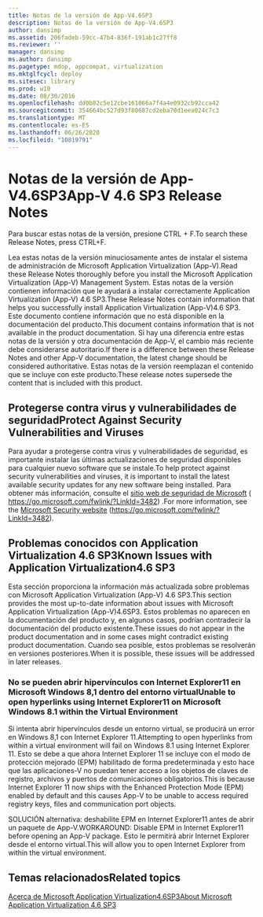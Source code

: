 ```yaml
---
title: Notas de la versión de App-V4.6SP3
description: Notas de la versión de App-V4.6SP3
author: dansimp
ms.assetid: 206fadeb-59cc-47b4-836f-191ab1c27ff8
ms.reviewer: ''
manager: dansimp
ms.author: dansimp
ms.pagetype: mdop, appcompat, virtualization
ms.mktglfcycl: deploy
ms.sitesec: library
ms.prod: w10
ms.date: 08/30/2016
ms.openlocfilehash: dd0b82c5e12cbe161066a7f4a4e0932cb92cca42
ms.sourcegitcommit: 354664bc527d93f80687cd2eba70d1eea024c7c3
ms.translationtype: MT
ms.contentlocale: es-ES
ms.lasthandoff: 06/26/2020
ms.locfileid: "10819791"
---
```

# <span data-ttu-id="bc525-103">Notas de la versión de App-V4.6SP3</span><span class="sxs-lookup"><span data-stu-id="bc525-103">App-V 4.6 SP3 Release Notes</span></span>


<span data-ttu-id="bc525-104">Para buscar estas notas de la versión, presione CTRL + F.</span><span class="sxs-lookup"><span data-stu-id="bc525-104">To search these Release Notes, press CTRL+F.</span></span>

<span data-ttu-id="bc525-105">Lea estas notas de la versión minuciosamente antes de instalar el sistema de administración de Microsoft Application Virtualization (App-V).</span><span class="sxs-lookup"><span data-stu-id="bc525-105">Read these Release Notes thoroughly before you install the Microsoft Application Virtualization (App-V) Management System.</span></span> <span data-ttu-id="bc525-106">Estas notas de la versión contienen información que le ayudará a instalar correctamente Application Virtualization (App-V) 4.6 SP3.</span><span class="sxs-lookup"><span data-stu-id="bc525-106">These Release Notes contain information that helps you successfully install Application Virtualization (App-V)4.6 SP3.</span></span> <span data-ttu-id="bc525-107">Este documento contiene información que no está disponible en la documentación del producto.</span><span class="sxs-lookup"><span data-stu-id="bc525-107">This document contains information that is not available in the product documentation.</span></span> <span data-ttu-id="bc525-108">Si hay una diferencia entre estas notas de la versión y otra documentación de App-V, el cambio más reciente debe considerarse autoritario.</span><span class="sxs-lookup"><span data-stu-id="bc525-108">If there is a difference between these Release Notes and other App-V documentation, the latest change should be considered authoritative.</span></span> <span data-ttu-id="bc525-109">Estas notas de la versión reemplazan el contenido que se incluye con este producto.</span><span class="sxs-lookup"><span data-stu-id="bc525-109">These release notes supersede the content that is included with this product.</span></span>

## <span data-ttu-id="bc525-110">Protegerse contra virus y vulnerabilidades de seguridad</span><span class="sxs-lookup"><span data-stu-id="bc525-110">Protect Against Security Vulnerabilities and Viruses</span></span>


<span data-ttu-id="bc525-111">Para ayudar a protegerse contra virus y vulnerabilidades de seguridad, es importante instalar las últimas actualizaciones de seguridad disponibles para cualquier nuevo software que se instale.</span><span class="sxs-lookup"><span data-stu-id="bc525-111">To help protect against security vulnerabilities and viruses, it is important to install the latest available security updates for any new software being installed.</span></span> <span data-ttu-id="bc525-112">Para obtener más información, consulte el [sitio web de seguridad de Microsoft](https://go.microsoft.com/fwlink/?LinkId=3482) ( https://go.microsoft.com/fwlink/?LinkId=3482) .</span><span class="sxs-lookup"><span data-stu-id="bc525-112">For more information, see the [Microsoft Security website](https://go.microsoft.com/fwlink/?LinkId=3482) (https://go.microsoft.com/fwlink/?LinkId=3482).</span></span>

## <span data-ttu-id="bc525-113">Problemas conocidos con Application Virtualization 4.6 SP3</span><span class="sxs-lookup"><span data-stu-id="bc525-113">Known Issues with Application Virtualization4.6 SP3</span></span>


<span data-ttu-id="bc525-114">Esta sección proporciona la información más actualizada sobre problemas con Microsoft Application Virtualization (App-V) 4.6 SP3.</span><span class="sxs-lookup"><span data-stu-id="bc525-114">This section provides the most up-to-date information about issues with Microsoft Application Virtualization (App-V)4.6SP3.</span></span> <span data-ttu-id="bc525-115">Estos problemas no aparecen en la documentación del producto y, en algunos casos, podrían contradecir la documentación del producto existente.</span><span class="sxs-lookup"><span data-stu-id="bc525-115">These issues do not appear in the product documentation and in some cases might contradict existing product documentation.</span></span> <span data-ttu-id="bc525-116">Cuando sea posible, estos problemas se resolverán en versiones posteriores.</span><span class="sxs-lookup"><span data-stu-id="bc525-116">When it is possible, these issues will be addressed in later releases.</span></span>

### <span data-ttu-id="bc525-117">No se pueden abrir hipervínculos con Internet Explorer11 en Microsoft Windows 8,1 dentro del entorno virtual</span><span class="sxs-lookup"><span data-stu-id="bc525-117">Unable to open hyperlinks using Internet Explorer11 on Microsoft Windows 8.1 within the Virtual Environment</span></span>

<span data-ttu-id="bc525-118">Si intenta abrir hipervínculos desde un entorno virtual, se producirá un error en Windows 8,1 con Internet Explorer 11.</span><span class="sxs-lookup"><span data-stu-id="bc525-118">Attempting to open hyperlinks from within a virtual environment will fail on Windows 8.1 using Internet Explorer 11.</span></span> <span data-ttu-id="bc525-119">Esto se debe a que ahora Internet Explorer 11 se incluye con el modo de protección mejorado (EPM) habilitado de forma predeterminada y esto hace que las aplicaciones-V no puedan tener acceso a los objetos de claves de registro, archivos y puertos de comunicaciones obligatorios.</span><span class="sxs-lookup"><span data-stu-id="bc525-119">This is because Internet Explorer 11 now ships with the Enhanced Protection Mode (EPM) enabled by default and this causes App-V to be unable to access required registry keys, files and communication port objects.</span></span>

<span data-ttu-id="bc525-120">SOLUCIÓN alternativa: deshabilite EPM en Internet Explorer11 antes de abrir un paquete de App-V.</span><span class="sxs-lookup"><span data-stu-id="bc525-120">WORKAROUND: Disable EPM in Internet Explorer11 before opening an App-V package.</span></span> <span data-ttu-id="bc525-121">Esto le permitirá abrir Internet Explorer desde el entorno virtual.</span><span class="sxs-lookup"><span data-stu-id="bc525-121">This will allow you to open Internet Explorer from within the virtual environment.</span></span>

## <span data-ttu-id="bc525-122">Temas relacionados</span><span class="sxs-lookup"><span data-stu-id="bc525-122">Related topics</span></span>


[<span data-ttu-id="bc525-123">Acerca de Microsoft Application Virtualization4.6SP3</span><span class="sxs-lookup"><span data-stu-id="bc525-123">About Microsoft Application Virtualization 4.6 SP3</span></span>](about-microsoft-application-virtualization-46-sp3.md)

 

 





